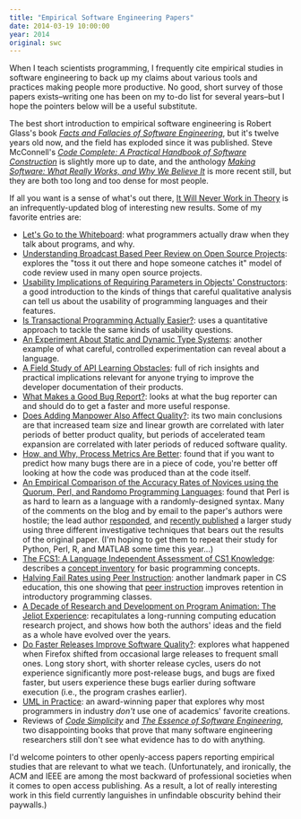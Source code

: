 ```yaml
---
title: "Empirical Software Engineering Papers"
date: 2014-03-19 10:00:00
year: 2014
original: swc
---
```

<p>
  When I teach scientists programming,
  I frequently cite empirical studies in software engineering
  to back up my claims about various tools and practices making people more productive.
  No good, short survey of those papers exists–writing one
  has been on my to-do list for several years–but
  I hope the pointers below will be a useful substitute.
</p>
<p>
  The best short introduction to empirical software engineering is
  Robert Glass's book <a href="http://www.amazon.com/Facts-Fallacies-Software-Engineering-Robert/dp/0321117425/"><em>Facts and Fallacies of Software Engineering</em></a>,
  but it's twelve years old now,
  and the field has exploded since it was published.
  Steve McConnell's <a href="http://www.amazon.com/Code-Complete-Practical-Handbook-Construction/dp/0735619670/"><em>Code Complete: A Practical Handbook of Software Construction</em></a>
  is slightly more up to date,
  and the anthology <a href="http://www.amazon.com/Making-Software-Really-Works-Believe/dp/0596808321/"><em>Making Software: What Really Works, and Why We Believe It</em></a>
  is more recent still,
  but they are both too long and too dense for most people.
</p>
<p>
  If all you want is a sense of what's out there,
  <a href="http://neverworkintheory.org/">It Will Never Work in Theory</a>
  is an infrequently-updated blog of interesting new results.
  Some of my favorite entries are:
</p>
<ul>
  <li>
    <a href="http://neverworkintheory.org/2011/06/30/lets-go-to-the-whiteboard.html">Let's Go to the Whiteboard</a>:
    what programmers actually draw when they talk about programs,
    and why.
  </li>
  <li>
    <a href="http://neverworkintheory.org/2011/07/18/understanding-broadcast-based-peer-review-on-open-source-projects.html">Understanding Broadcast Based Peer Review on Open Source Projects</a>:
    explores the "toss it out there and hope someone catches it" model of code review
    used in many open source projects.
  </li>
  <li>
    <a href="http://neverworkintheory.org/2011/07/26/usability-implications-of-requiring-parameters-in-objects-constructors.html">Usability Implications of Requiring Parameters in Objects' Constructors</a>:
    a good introduction to the kinds of things that careful qualitative analysis can tell us
    about the usability of programming languages and their features.
  </li>
  <li>
    <a href="http://neverworkintheory.org/2011/08/24/is-transactional-programming-actually-easier.html">Is Transactional Programming Actually Easier?</a>:
    uses a quantitative approach to tackle the same kinds of usability questions.
  </li>
  <li>
    <a href="http://neverworkintheory.org/2012/10/25/an-experiment-about-static-and-dynamic-type-systems.html">An Experiment About Static and Dynamic Type Systems</a>:
    another example of what careful, controlled experimentation can reveal about a language.
  </li>
  <li>
    <a href="http://neverworkintheory.org/2011/11/08/a-field-study-of-api-learning-obstacles.html">A Field Study of API Learning Obstacles</a>:
    full of rich insights and practical implications relevant for anyone trying to improve the developer documentation of their products.
  </li>
  <li>
    <a href="http://neverworkintheory.org/2011/08/30/what-makes-a-good-bug-report.html">What Makes a Good Bug Report?</a>:
    looks at what the bug reporter can and should do to get a faster and more useful response.
  </li>
  <li>
    <a href="http://neverworkintheory.org/2011/09/06/does-adding-manpower-also-affect-quality.html">Does Adding Manpower Also Affect Quality?</a>:
    its two main conclusions are that
    increased team size and linear growth are correlated with later periods of better product quality,
    but periods of accelerated team expansion are correlated with later periods of reduced software quality.
  </li>
  <li>
    <a href="http://neverworkintheory.org/2013/07/07/how-and-why-process-metrics-are-better.html">How, and Why, Process Metrics Are Better</a>:
    found that if you want to predict how many bugs there are in a piece of code,
    you're better off looking at how the code was produced than at the code itself.
  </li>
  <li>
    <a href="http://neverworkintheory.org/2011/10/24/an-empirical-comparison-of-the-accuracy-rates-of-novices-using-the-quorum-perl-and-randomo-programming-languages.html">An Empirical Comparison of the Accuracy Rates of Novices using the Quorum, Perl, and Randomo Programming Languages</a>:
    found that Perl is as hard to learn as a language with a randomly-designed syntax.
    Many of the comments on the blog and by email to the paper's authors were hostile;
    the lead author <a href="http://neverworkintheory.org/2011/10/27/author-response-quorum-vs-perl-vs-randomo-novice-accuracy-rates.html">responded</a>,
    and <a href="http://neverworkintheory.org/2014/01/29/stefik-siebert-syntax.html">recently published</a>
    a larger study using three different investigative techniques
    that bears out the results of the original paper.
    (I'm hoping to get them to repeat their study for Python, Perl, R, and MATLAB some time this year…)
  </li>
  <li>
    <a href="http://neverworkintheory.org/2011/12/02/the-fcs1-a-language-independent-assessment-of-cs1-knowledge.html">The FCS1: A Language Independent Assessment of CS1 Knowledge</a>:
    describes a <a href="http://en.wikipedia.org/wiki/Concept_inventory">concept inventory</a>
    for basic programming concepts.
  </li>
  <li>
    <a href="http://neverworkintheory.org/2013/03/08/halving-fail-rates-using-peer-instruction.html">Halving Fail Rates using Peer Instruction</a>:
    another landmark paper in CS education,
    this one showing that <a href="http://mazur.harvard.edu/research/detailspage.php?rowid=8">peer instruction</a>
    improves retention in introductory programming classes.
  </li>
  <li>
    <a href="http://neverworkintheory.org/2011/12/10/a-decade-of-research-and-development-on-program-animation-the-jeliot-experience.html">A Decade of Research and Development on Program Animation: The Jeliot Experience</a>:
    recapitulates a long-running computing education research project,
    and shows how both the authors' ideas and the field as a whole have evolved over the years.
  </li>
  <li>
    <a href="http://neverworkintheory.org/2012/05/17/do-faster-releases-improve-software-quality.html">Do Faster Releases Improve Software Quality?</a>:
    explores what happened when Firefox shifted from occasional large releases
    to frequent small ones.
    Long story short,
    with shorter release cycles, users do not experience significantly more post-release bugs,
    and bugs are fixed faster,
    but users experience these bugs earlier during software execution (i.e., the program crashes earlier).
  </li>
  <li>
    <a href="http://neverworkintheory.org/2013/06/13/uml-in-practice-2.html">UML in Practice</a>:
    an award-winning paper that explores why most programmers in industry <em>don't</em> use
    one of academics' favorite creations.
  </li>
  <li>
    Reviews of <a href="http://neverworkintheory.org/2012/05/03/a-review-of-code-simplicity.html"><em>Code Simplicity</em></a>
    and <a href="http://neverworkintheory.org/2013/08/12/review-essence-of-software-engineering.html"><em>The Essence of Software Engineering</em></a>,
    two disappointing books that prove that many software engineering researchers still don't see what evidence has to do with anything.
  </li>
</ul>
<p>
  I'd welcome pointers to other openly-access papers
  reporting empirical studies that are relevant to what we teach.
  (Unfortunately,
  and ironically,
  the ACM and IEEE are among the most backward of professional societies
  when it comes to open access publishing.
  As a result,
  a lot of really interesting work in this field
  currently languishes in unfindable obscurity behind their paywalls.)
</p>
